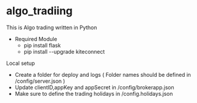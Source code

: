 # algo_tradiing
This is Algo trading written in Python 

- Required Module 
	- pip install flask 
	- pip install --upgrade kiteconnect

Local setup 
   - Create a folder for deploy and logs ( Folder names should be defined in /config/server.json ) 
   - Update clientID,appKey and appSecret in /config/brokerapp.json
   - Make sure to define the trading holidays in /config.holidays.json
